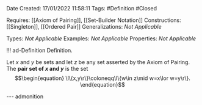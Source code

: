 <br />
<br />

Date Created: 17/01/2022 11:58:11
Tags: #Definition #Closed

Requires: [[Axiom of Pairing]], [[Set-Builder Notation]]
Constructions: [[Singleton]], [[Ordered Pair]]
Generalizations: _Not Applicable_

Types: _Not Applicable_
Examples: _Not Applicable_ 
Properties: _Not Applicable_

!!! ad-Definition Definition.

Let $x$ and $y$ be sets and let $z$ be any set asserted by the Axiom of Pairing. The **pair set of $x$ and $y$** is the set
$$\begin{equation}
    \l\{x,y\r\}\coloneqq\l\{w\in z\mid w=x\lor w=y\r\}.
\end{equation}$$

--- admonition
